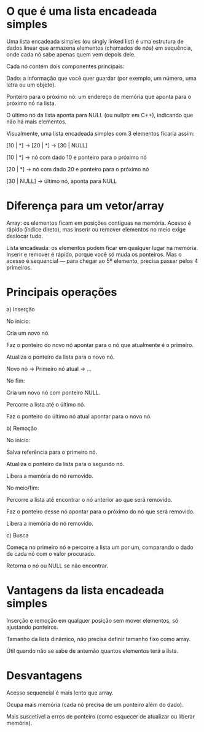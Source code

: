 # O que é uma lista encadeada simples

Uma lista encadeada simples (ou singly linked list) é uma estrutura de dados linear que armazena elementos (chamados de nós) em sequência, onde cada nó sabe apenas quem vem depois dele.

Cada nó contém dois componentes principais:

Dado: a informação que você quer guardar (por exemplo, um número, uma letra ou um objeto).

Ponteiro para o próximo nó: um endereço de memória que aponta para o próximo nó na lista.

O último nó da lista aponta para NULL (ou nullptr em C++), indicando que não há mais elementos.

Visualmente, uma lista encadeada simples com 3 elementos ficaria assim:

[10 | *] -> [20 | *] -> [30 | NULL]


[10 | *] → nó com dado 10 e ponteiro para o próximo nó

[20 | *] → nó com dado 20 e ponteiro para o próximo nó

[30 | NULL] → último nó, aponta para NULL

# Diferença para um vetor/array

Array: os elementos ficam em posições contíguas na memória. Acesso é rápido (índice direto), mas inserir ou remover elementos no meio exige deslocar tudo.

Lista encadeada: os elementos podem ficar em qualquer lugar na memória. Inserir e remover é rápido, porque você só muda os ponteiros. Mas o acesso é sequencial — para chegar ao 5º elemento, precisa passar pelos 4 primeiros.

# Principais operações
a) Inserção

No início:

Cria um novo nó.

Faz o ponteiro do novo nó apontar para o nó que atualmente é o primeiro.

Atualiza o ponteiro da lista para o novo nó.

Novo nó -> Primeiro nó atual -> ...


No fim:

Cria um novo nó com ponteiro NULL.

Percorre a lista até o último nó.

Faz o ponteiro do último nó atual apontar para o novo nó.

b) Remoção

No início:

Salva referência para o primeiro nó.

Atualiza o ponteiro da lista para o segundo nó.

Libera a memória do nó removido.

No meio/fim:

Percorre a lista até encontrar o nó anterior ao que será removido.

Faz o ponteiro desse nó apontar para o próximo do nó que será removido.

Libera a memória do nó removido.

c) Busca

Começa no primeiro nó e percorre a lista um por um, comparando o dado de cada nó com o valor procurado.

Retorna o nó ou NULL se não encontrar.

# Vantagens da lista encadeada simples

Inserção e remoção em qualquer posição sem mover elementos, só ajustando ponteiros.

Tamanho da lista dinâmico, não precisa definir tamanho fixo como array.

Útil quando não se sabe de antemão quantos elementos terá a lista.

# Desvantagens

Acesso sequencial é mais lento que array.

Ocupa mais memória (cada nó precisa de um ponteiro além do dado).

Mais suscetível a erros de ponteiro (como esquecer de atualizar ou liberar memória).
